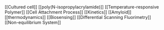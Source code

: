 [[Cultured cell]]
[[poly(N-isopropylacrylamide)]]
[[Temperature-responsive Polymer]]
[[Cell Attachment Process]]
[[Kinetics]]
[[Amyloid]]
[[thermodynamics]]
[[Biosensing]]
[[Differential Scanning Fluorimetry]]
[[Non-equilibrium System]]
